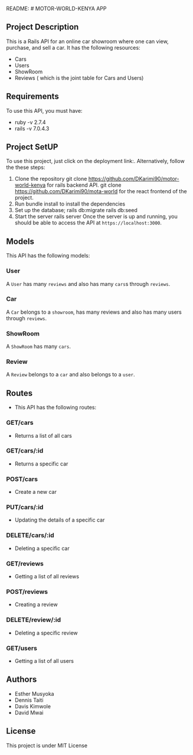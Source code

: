 README:   # MOTOR-WORLD-KENYA APP
## Project Description
This is a Rails API for an online car showroom where one can view, purchase, and sell a car. It has the following resources:
- Cars
- Users
- ShowRoom
- Reviews ( which is the joint table for Cars and Users)

## Requirements
To use this API, you must have:
- ruby -v 2.7.4
- rails -v 7.0.4.3
## Project SetUP
To use this project, just click on the deployment link:. Alternatively, follow the these steps:
1. Clone the repository
   git clone https://github.com/DKarimi90/motor-world-kenya for rails backend API.
   git clone https://github.com/DKarimi90/mota-world for the react frontend of the project.
2. Run bundle install to install the dependencies
3. Set up the database;
   rails db:migrate
   rails db:seed
4. Start the server
   rails server
Once the server is up and running, you should be able to access the API at `https://localhost:3000`.
## Models
This API has the following models:
### User
A `User` has many `reviews` and also has many `cars`s through `reviews`.
### Car
 A `Car` belongs to a `showroom`, has many reviews and also has many users through `reviews`.
### ShowRoom
A `ShowRoom` has many `cars`.
### Review
A `Review` belongs to a `car` and also belongs to a `user`.
## Routes
- This API has the following routes:
### GET/cars
- Returns a list of all cars
### GET/cars/:id
- Returns a specific car
### POST/cars
- Create a new car
### PUT/cars/:id
- Updating the details of a specific car
### DELETE/cars/:id
- Deleting a specific car
### GET/reviews
- Getting a list of all reviews
### POST/reviews
- Creating a review
### DELETE/review/:id
- Deleting a specific review
### GET/users
- Getting a list of all users
## Authors
- Esther Musyoka
- Dennis Taiti
- Davis Kimwole
- David Mwai
## License
This project is under MIT License